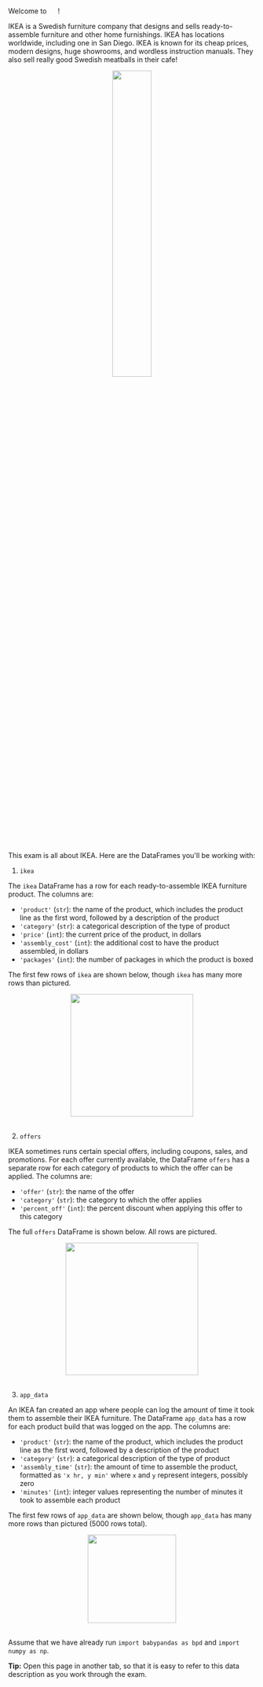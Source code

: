 Welcome to <img src='../assets/images/sp22-final/ikea_logo.png' height=15> !


IKEA is a Swedish furniture company that designs and sells ready-to-assemble furniture and other home furnishings. IKEA has locations worldwide, including one in San Diego. IKEA is known for its cheap prices, modern designs, huge showrooms, and wordless instruction manuals. They also sell really good Swedish meatballs in their cafe!

<center><img src='../assets/images/sp22-final/wordless_instructions.png' width=40%></center>
<br>


This exam is all about IKEA. Here are the DataFrames you'll be working with:

1. `ikea`
    
The `ikea` DataFrame has a row for each ready-to-assemble IKEA furniture product. The columns are:

- `'product'` (`str`): the name of the product, which includes the product line as the first word, followed by a description of the product
- `'category'` (`str`): a categorical description of the type of product
- `'price'` (`int`): the current price of the product, in dollars
- `'assembly_cost'` (`int`): the additional cost to have the product assembled, in dollars
- `'packages'` (`int`): the number of packages in which the product is boxed


The first few rows of `ikea` are shown below, though `ikea` has many more rows than pictured.

<center><img src='../assets/images/sp22-final/ikeadf.png' height=250></center>
<br>


2. `offers`

IKEA sometimes runs certain special offers, including coupons, sales, and promotions. For each offer currently available, the DataFrame `offers` has a separate row for each category of products to which the offer can be applied. The columns are:

- `'offer'` (`str`): the name of the offer
- `'category'` (`str`): the category to which the offer applies
- `'percent_off'` (`int`): the percent discount when applying this offer to this category

The full `offers` DataFrame is shown below. All rows are pictured.

<center><img src='../assets/images/sp22-final/offersdf.png' height=270></center>
<br>


3. `app_data`

An IKEA fan created an app where people can log the amount of time it took them to assemble their IKEA furniture. The DataFrame `app_data` has a row for each product build that was logged on the app. The columns are:

- `'product'` (`str`): the name of the product, which includes the product line as the first word, followed by a description of the product
- `'category'` (`str`): a categorical description of the type of product
- `'assembly_time'` (`str`): the amount of time to assemble the product, formatted as `'x hr, y min'` where `x` and `y` represent integers, possibly zero
-  `'minutes'` (`int`): integer values representing the number of minutes it took to assemble each product


The first few rows of `app_data` are shown below, though `app_data` has many more rows than pictured (5000 rows total).

<center><img src='../assets/images/sp22-final/appdatadf.png' height=180></center>
<br>

Assume that we have already run `import babypandas as bpd` and `import numpy as np`.

**Tip:** Open this page in another tab, so that it is easy to refer to this data description as you work through the exam.


